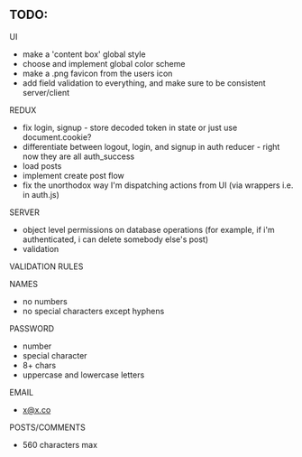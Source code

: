 ## TODO:

UI

- make a 'content box' global style
- choose and implement global color scheme
- make a .png favicon from the users icon
- add field validation to everything, and make sure to be consistent server/client

REDUX

- fix login, signup - store decoded token in state or just use document.cookie?
- differentiate between logout, login, and signup in auth reducer - right now they are all auth_success
- load posts
- implement create post flow
- fix the unorthodox way I'm dispatching actions from UI (via wrappers i.e. in auth.js)

SERVER

- object level permissions on database operations (for example, if i'm authenticated, i can delete somebody else's post)
- validation

VALIDATION RULES


NAMES

- no numbers
- no special characters except hyphens

PASSWORD

- number
- special character
- 8+ chars
- uppercase and lowercase letters

EMAIL

- x@x.co

POSTS/COMMENTS

- 560 characters max




